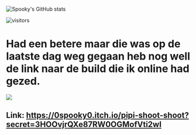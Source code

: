 ![Spooky's GitHub stats](https://github-readme-stats.vercel.app/api?username=spookyboy2000&show_icons=true&theme=radical)

![visitors]([https://visitor-badge.glitch.me/badge?page_id=page.id&left_color=green&right_color=red](https://github.com/spookyboy2000/TowerDefense?page_id=spookyboy2000.TowerDefense))


# Had een betere maar die was op de laatste dag weg gegaan heb nog well de link naar de build die ik online had gezed.

<img src="https://i.ibb.co/jzVcLrc/Tower.png">

## Link: https://0spooky0.itch.io/pipi-shoot-shoot?secret=3HOOvjrQXe87RW0OGMofVti2wI
